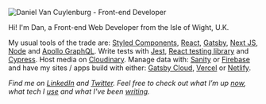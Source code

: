 
![Daniel Van Cuylenburg - Front-end Developer](https://res.cloudinary.com/danielvanc/image/upload/v1594325328/logo5.jpg)

Hi! I'm Dan, a Front-end Web Developer from the Isle of Wight, U.K. 

My usual tools of the trade are: [Styled Components](https://styled-components.com/),  [React](https://reactjs.org/), [Gatsby](https://www.gatsbyjs.org/), [Next JS](https://nextjs.org/), [Node](https://nodejs.org/) and [Apollo GraphQL](https://www.apollographql.com/). Write tests with [Jest](https://jestjs.io/), [React testing library](https://testing-library.com/docs/react-testing-library) and [Cypress](https://www.cypress.io/). Host media on [Cloudinary](https://cloudinary.com/). Manage data with: [Sanity](https://www.sanity.io/) or [Firebase](https://firebase.google.com/) and have my sites / apps build with either: [Gatsby Cloud](https://www.gatsbyjs.com/), [Vercel](https://vercel.com/) or [Netlify](https://www.netlify.com/).

*Find me on [LinkedIn](https://www.linkedin.com/in/danielvanc/) and [Twitter](https://www.twitter.com/danielvanc). Feel free to check out what I’m up [now](https://www.danielvanc.com/now), what tech I [use](https://www.danielvanc.com/uses/) and what I've been [writing](https://www.danielvanc.com/notes/).*
